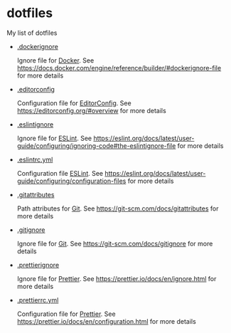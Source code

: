 # dotfiles

My list of dotfiles

- [.dockerignore]

  Ignore file for [Docker].
  See https://docs.docker.com/engine/reference/builder/#dockerignore-file for more details

- [.editorconfig]

  Configuration file for [EditorConfig].
  See https://editorconfig.org/#overview for more details

- [.eslintignore]
  
  Ignore file for [ESLint].
  See https://eslint.org/docs/latest/user-guide/configuring/ignoring-code#the-eslintignore-file for more details

- [.eslintrc.yml]

  Configuration file [ESLint].
  See https://eslint.org/docs/latest/user-guide/configuring/configuration-files for more details

- [.gitattributes]

  Path attributes for [Git].
  See https://git-scm.com/docs/gitattributes for more details

- [.gitignore]

  Ignore file for [Git].
  See https://git-scm.com/docs/gitignore for more details

- [.prettierignore]

  Ignore file for [Prettier].
  See https://prettier.io/docs/en/ignore.html for more details

- [.prettierrc.yml]

  Configuration file for [Prettier].
  See https://prettier.io/docs/en/configuration.html for more details

[Docker]: https://www.docker.com/
[.dockerignore]: .dockerignore
[EditorConfig]: https://editorconfig.org/
[.editorconfig]: .editorconfig
[ESLint]: https://eslint.org/
[.eslintignore]: .eslintignore
[.eslintrc.yml]: .eslintrc.yml
[Git]: https://git-scm.com/
[.gitattributes]: .gitattributes
[.gitignore]: .gitignore
[Prettier]: https://prettier.io/
[.prettierignore]: .prettierignore
[.prettierrc.yml]: .prettierrc.yml
